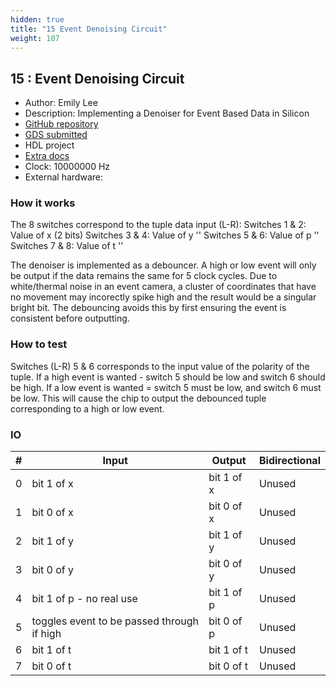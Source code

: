 ```yaml
---
hidden: true
title: "15 Event Denoising Circuit"
weight: 107
---
```


## 15 : Event Denoising Circuit

* Author: Emily Lee
* Description: Implementing a Denoiser for Event Based Data in Silicon
* [GitHub repository](https://github.com/nerfectt/tt05-verilog-demo)
* [GDS submitted](https://github.com/nerfectt/tt05-verilog-demo/actions/runs/6750545350)
* HDL project
* [Extra docs]()
* Clock: 10000000 Hz
* External hardware: 



### How it works

The 8 switches correspond to the tuple data input (L-R):
Switches 1 & 2: Value of x (2 bits)
Switches 3 & 4: Value of y ''
Switches 5 & 6: Value of p ''
Switches 7 & 8: Value of t ''

The denoiser is implemented as a debouncer. A high or low event will only be output if the data
remains the same for 5 clock cycles. Due to white/thermal noise in an event camera, a cluster of
coordinates that have no movement may incorectly spike high and the result would be a singular bright bit.
The debouncing avoids this by first ensuring the event is consistent before outputting.


### How to test

Switches (L-R) 5 & 6 corresponds to the input value of the polarity of the tuple.
If a high event is wanted - switch 5 should be low and switch 6 should be high.
If a low event is wanted = switch 5 must be low, and switch 6 must be low.
This will cause the chip to output the debounced tuple corresponding to a high or low event.


### IO

| # | Input        | Output       | Bidirectional      |
|---|--------------|--------------| -------------------|
| 0 | bit 1 of x  | bit 1 of x | Unused |
| 1 | bit 0 of x  | bit 0 of x | Unused |
| 2 | bit 1 of y  | bit 1 of y | Unused |
| 3 | bit 0 of y  | bit 0 of y | Unused |
| 4 | bit 1 of p - no real use  | bit 1 of p | Unused |
| 5 | toggles event to be passed through if high  | bit 0 of p | Unused |
| 6 | bit 1 of t  | bit 1 of t | Unused |
| 7 | bit 0 of t  | bit 0 of t | Unused |
